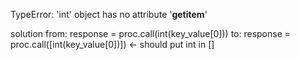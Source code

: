 TypeError: 'int' object has no attribute '__getitem__'

solution
from: response = proc.call(int(key_value[0]))
to: response = proc.call([int(key_value[0])])    <- should put int in []
